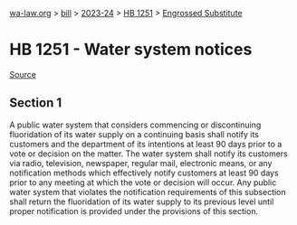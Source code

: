 [wa-law.org](/) > [bill](/bill/) > [2023-24](/bill/2023-24/) > [HB 1251](/bill/2023-24/hb/1251/) > [Engrossed Substitute](/bill/2023-24/hb/1251/S.E/)

# HB 1251 - Water system notices

[Source](http://lawfilesext.leg.wa.gov/biennium/2023-24/Pdf/Bills/House%20Bills/1251-S.E.pdf)

## Section 1
A public water system that considers commencing or discontinuing fluoridation of its water supply on a continuing basis shall notify its customers and the department of its intentions at least 90 days prior to a vote or decision on the matter. The water system shall notify its customers via radio, television, newspaper, regular mail, electronic means, or any notification methods which effectively notify customers at least 90 days prior to any meeting at which the vote or decision will occur. Any public water system that violates the notification requirements of this subsection shall return the fluoridation of its water supply to its previous level until proper notification is provided under the provisions of this section.
